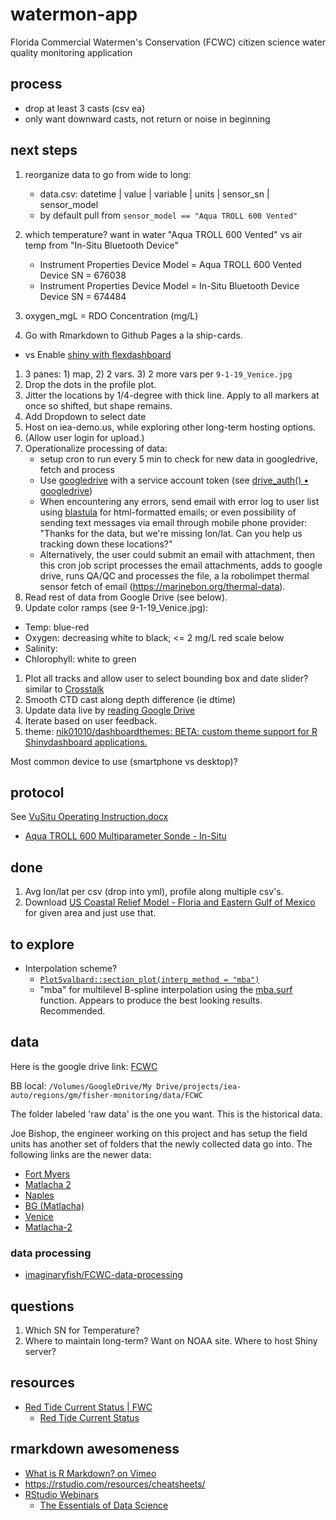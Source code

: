 # watermon-app
Florida Commercial Watermen's Conservation (FCWC) citizen science water quality monitoring application

## process

- drop at least 3 casts (csv ea)
- only want downward casts, not return or noise in beginning

## next steps

1. reorganize data to go from wide to long:

    - data.csv: datetime | value | variable | units | sensor_sn | sensor_model
    - by default pull from `sensor_model == "Aqua TROLL 600 Vented"`

1. which temperature? want in water "Aqua TROLL 600 Vented" vs air temp from "In-Situ Bluetooth Device"

    - Instrument Properties
      Device Model = Aqua TROLL 600 Vented
      Device SN = 676038
    - Instrument Properties
      Device Model = In-Situ Bluetooth Device 
      Device SN = 674484

1. oxygen_mgL = RDO Concentration (mg/L)
1. Go with Rmarkdown to Github Pages a la ship-cards.
  - vs Enable [shiny with flexdashboard](https://rmarkdown.rstudio.com/flexdashboard/shiny.html)
1. 3 panes: 1) map, 2) 2 vars. 3) 2 more vars per `9-1-19_Venice.jpg`
1. Drop the dots in the profile plot.
1. Jitter the locations by 1/4-degree with thick line. Apply to all markers at once so shifted, but shape remains.
1. Add Dropdown to select date
1. Host on iea-demo.us, while exploring other long-term hosting options.
1. (Allow user login for upload.)
1. Operationalize processing of data:
    - setup cron to run every 5 min to check for new data in googledrive, fetch and process
    - Use [googledrive](https://googledrive.tidyverse.org/) with a service account token (see [drive_auth() • googledrive](https://googledrive.tidyverse.org/reference/drive_auth.html))
    - When encountering any errors, send email with error log to user list using [blastula](https://github.com/rich-iannone/blastula) for html-formatted emails; or even possibility of sending text messages via email through mobile phone provider: "Thanks for the data, but we're missing lon/lat. Can you help us tracking down these locations?"
    - Alternatively, the user could submit an email with attachment, then this cron job script processes the email attachments, adds to google drive, runs QA/QC and processes the file, a la robolimpet thermal sensor fetch of email (https://marinebon.org/thermal-data).
1. Read rest of data from Google Drive (see below).
1. Update color ramps (see 9-1-19_Venice.jpg): 
  - Temp: blue-red
  - Oxygen: 
    decreasing white to black; 
    <= 2 mg/L
    red scale below
  - Salinity:
  - Chlorophyll: white to green
1. Plot all tracks and allow user to select bounding box and date slider? similar to [Crosstalk](https://rstudio.github.io/crosstalk/)
1. Smooth CTD cast along depth difference (ie dtime)
1. Update data live by [reading Google Drive](https://googledrive.tidyverse.org)
1. Iterate based on user feedback.
1. theme: [nik01010/dashboardthemes: BETA: custom theme support for R Shinydashboard applications.](https://github.com/nik01010/dashboardthemes)

Most common device to use (smartphone vs desktop)?

## protocol

See [VuSitu Operating Instruction.docx]()

- [Aqua TROLL 600 Multiparameter Sonde - In-Situ](https://in-situ.com/us/aqua-troll-600-multiparameter-sonde)

## done

1. Avg lon/lat per csv (drop into yml), profile along multiple csv's.
1. Download [US Coastal Relief Model - Floria and Eastern Gulf of Mexico](https://www.ngdc.noaa.gov/mgg/coastal/grddas03/grddas03.htm) for given area and just use that.


## to explore

- Interpolation scheme?
  - [`PlotSvalbard::section_plot(interp_method = "mba")`](https://mikkovihtakari.github.io/PlotSvalbard/reference/section_plot.html)
  - "mba" for multilevel B-spline interpolation using the [mba.surf](https://www.rdocumentation.org/packages/MBA/versions/0.0-8/topics/mba.surf) function. Appears to produce the best looking results. Recommended.
  
## data

Here is the google drive link:
[FCWC](https://drive.google.com/drive/folders/1I9gg1DJnbPZR0NTxqAOfvrnYLRsebOGn?usp=sharing)

BB local: `/Volumes/GoogleDrive/My Drive/projects/iea-auto/regions/gm/fisher-monitoring/data/FCWC`

The folder labeled 'raw data' is the one you want. This is the historical data. 

Joe Bishop, the engineer working on this project and has setup the field units has another set of folders that the newly collected data go into. The following links are the newer data:

- [Fort Myers](https://drive.google.com/drive/folders/1-8BYZbWJqE8XlPXaQzhCwD5DXKUtoYOa?usp=sharing)
- [Matlacha 2](https://drive.google.com/drive/folders/1-H5J6ktivA0TfURfP4mbrtHQo4_sOG7-?usp=sharing)
- [Naples](https://drive.google.com/drive/folders/1-3oGgdSbKNZHIMlJklb3pVDBvu0TTDAH?usp=sharing)
- [BG (Matlacha)](https://drive.google.com/drive/folders/1-Al-wvKzerdF2O4fnzBq2pJu_ZcKSEXa?usp=sharing)
- [Venice](https://drive.google.com/drive/folders/1--PhfoQpfCoyzM9sdYlMdmtIghODrq1Z?usp=sharing)
- [Matlacha-2](https://drive.google.com/drive/folders/1--B18LYocy3g-PX6RK7pO4TWS7KhQzXn?usp=sharing)

### data processing

- [imaginaryfish/FCWC-data-processing](https://github.com/imaginaryfish/FCWC-data-processing) 

## questions

1. Which SN for Temperature?
1. Where to maintain long-term? Want on NOAA site. Where to host Shiny server?


## resources

* [Red Tide Current Status | FWC](https://myfwc.com/research/redtide/statewide/)
  * [Red Tide Current Status](http://myfwc.maps.arcgis.com/apps/View/index.html?appid=87162eec3eb846218cec711d16462a72)

## rmarkdown awesomeness

- [What is R Markdown? on Vimeo](https://vimeo.com/178485416)
- https://rstudio.com/resources/cheatsheets/
- [RStudio Webinars](https://resources.rstudio.com/webinars)
    - [The Essentials of Data Science](https://resources.rstudio.com/the-essentials-of-data-science)